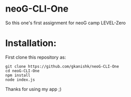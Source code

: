 # neoG-CLI-One
So this one's first assignment for neoG camp LEVEL-Zero

# Installation:

First clone this repository as:
```
git clone https://github.com/gkanishk/neoG-CLI-One
cd neoG-CLI-One
npm install
node index.js
```

Thanks for using my app ;)
